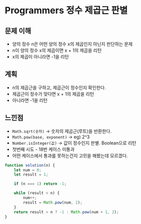 # Programmers 정수 제곱근 판별

## 문제 이해

- 양의 정수 n은 어떤 양의 정수 x의 제곱인지 아닌지 판단하는 문제
- n이 양의 정수 x의 제곱이면 x + 1의 제곱을 리턴
- x의 제곱이 아니라면 -1을 리턴

## 계획

- n의 제곱근을 구하고, 제곱근이 정수인지 확인한다.
- 제곱근이 정수가 맞다면 x + 1의 제곱을 리턴
- 아니라면 -1을 리턴

## 느낀점

- `Math.sqrt(숫자)` -> 숫자의 제곱근(루트)을 반환한다.
- `Math.pow(base, exponent)` -> eg) 2^3
- `Number.isInteger(값)` -> 값이 정수인지 판별. Boolean으로 리턴
  <br />
- 첫번째 시도 - 18번 케이스 미통과
- 어떤 케이스에서 통과를 못하는건지 고민을 해봤는데 모르겠다.

```js
function solution(n) {
	let num = 0;
	let result = 1;

	if (n === 1) return -1;

	while (result < n) {
		num++;
		result = Math.pow(num, 2);
	}
	return result > n ? -1 : Math.pow(num + 1, 2);
}
```
